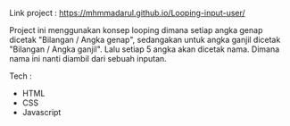 Link project :
https://mhmmadarul.github.io/Looping-input-user/

Project ini menggunakan konsep looping dimana setiap angka genap dicetak "Bilangan / Angka genap",
sedangakan untuk angka ganjil dicetak "Bilangan / Angka ganjil". Lalu setiap 5 angka akan dicetak nama.
Dimana nama ini nanti diambil dari sebuah inputan.

Tech :
- HTML
- CSS
- Javascript
